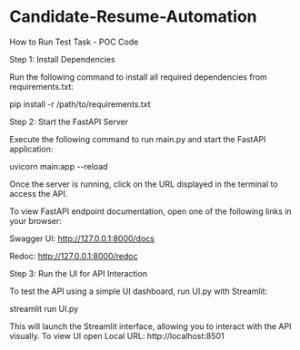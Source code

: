 # Candidate-Resume-Automation

How to Run Test Task - POC Code

Step 1: Install Dependencies

Run the following command to install all required dependencies from requirements.txt:

pip install -r /path/to/requirements.txt

Step 2: Start the FastAPI Server

Execute the following command to run main.py and start the FastAPI application:

uvicorn main:app --reload

Once the server is running, click on the URL displayed in the terminal to access the API.

To view FastAPI endpoint documentation, open one of the following links in your browser:

Swagger UI: http://127.0.0.1:8000/docs

Redoc: http://127.0.0.1:8000/redoc

Step 3: Run the UI for API Interaction

To test the API using a simple UI dashboard, run UI.py with Streamlit:

streamlit run UI.py

This will launch the Streamlit interface, allowing you to interact with the API visually.
To view  UI open Local URL: http://localhost:8501
